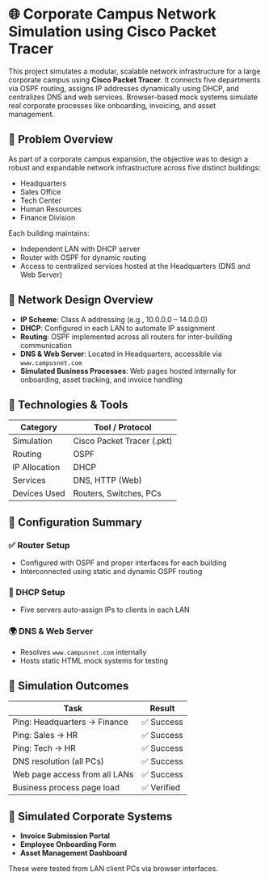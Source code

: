 # 🌐 Corporate Campus Network Simulation using Cisco Packet Tracer

This project simulates a modular, scalable network infrastructure for a large corporate campus using **Cisco Packet Tracer**. It connects five departments via OSPF routing, assigns IP addresses dynamically using DHCP, and centralizes DNS and web services. Browser-based mock systems simulate real corporate processes like onboarding, invoicing, and asset management.



## 📌 Problem Overview

As part of a corporate campus expansion, the objective was to design a robust and expandable network infrastructure across five distinct buildings:

-  Headquarters  
-  Sales Office  
-  Tech Center  
-  Human Resources  
-  Finance Division  

Each building maintains:
- Independent LAN with DHCP server  
- Router with OSPF for dynamic routing  
- Access to centralized services hosted at the Headquarters (DNS and Web Server)



## 🔹 Network Design Overview

- **IP Scheme**: Class A addressing (e.g., 10.0.0.0 – 14.0.0.0)
- **DHCP**: Configured in each LAN to automate IP assignment
- **Routing**: OSPF implemented across all routers for inter-building communication
- **DNS & Web Server**: Located in Headquarters, accessible via `www.campusnet.com`
- **Simulated Business Processes**: Web pages hosted internally for onboarding, asset tracking, and invoice handling



## 🔹 Technologies & Tools

| Category       | Tool / Protocol               |
|----------------|-------------------------------|
| Simulation     | Cisco Packet Tracer (.pkt)    |
| Routing        | OSPF                          |
| IP Allocation  | DHCP                          |
| Services       | DNS, HTTP (Web)               |
| Devices Used   | Routers, Switches, PCs        |



## 🔹 Configuration Summary

### ✅ Router Setup
- Configured with OSPF and proper interfaces for each building
- Interconnected using static and dynamic OSPF routing

### 📶 DHCP Setup
- Five servers auto-assign IPs to clients in each LAN

### 🌍 DNS & Web Server
- Resolves `www.campusnet.com` internally
- Hosts static HTML mock systems for testing



## 🔹 Simulation Outcomes

| Task                                   | Result       |
|----------------------------------------|--------------|
| Ping: Headquarters → Finance           | ✅ Success    |
| Ping: Sales → HR                       | ✅ Success    |
| Ping: Tech → HR                        | ✅ Success    |
| DNS resolution (all PCs)               | ✅ Success    |
| Web page access from all LANs         | ✅ Success    |
| Business process page load             | ✅ Verified   |



## 🔹 Simulated Corporate Systems

-  **Invoice Submission Portal**
-  **Employee Onboarding Form**
-  **Asset Management Dashboard**

These were tested from LAN client PCs via browser interfaces.
